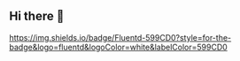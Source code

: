 ## Hi there 👋
https://img.shields.io/badge/Fluentd-599CD0?style=for-the-badge&logo=fluentd&logoColor=white&labelColor=599CD0
<!--
**hossein-cod/hossein-cod** is a ✨ _special_ ✨ repository because its `README.md` (this file) appears on your GitHub profile.
https://img.shields.io/badge/YouTube_Gaming-FF0000?style=for-the-badge&logo=youtube-gaming&logoColor=white
Here are some ideas to get you started:

- 🔭 I’m currently working on ...
- 🌱 I’m currently learning ...
- 👯 I’m looking to collaborate on ...
- 🤔 I’m looking for help with ...
- 💬 Ask me about ...
- 📫 How to reach me: ...
- 😄 Pronouns: ...
- ⚡ Fun fact: ...
-->
